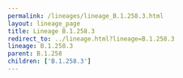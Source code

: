 ```yaml
---
permalink: /lineages/lineage_B.1.258.3.html
layout: lineage_page
title: Lineage B.1.258.3
redirect_to: ../lineage.html?lineage=B.1.258.3
lineage: B.1.258.3
parent: B.1.258
children: ['B.1.258.3']
---
```

